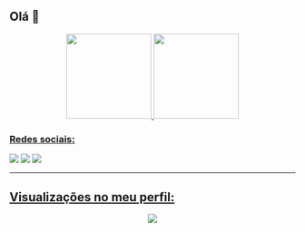 
 ## Olá :wave:

<div align="center">
  <a href="https://github.com/Lobooooooo14">
  <img height="150em" src="https://github-readme-stats.vercel.app/api?username=Lobooooooo14&show_icons=true&title_color=24A7FF&text_color=cccccc&bg_color=00000000&hide_border=true&icon_color=4F8CC9&hide_title=true&count_private=true"/>
  <img height="150em" src="https://github-readme-stats.vercel.app/api/top-langs/?username=Lobooooooo14&&layout=compact&show_icons=true&title_color=24A7FF&text_color=cccccc&bg_color=00000000&hide_border=true&icon_color=00000000&count_private=true"/>
</div>

 ### Redes sociais:
 
<div> 
  <a href="https://youtube.com/channel/UCPmFk2-4Ra4mI_RAS239vKg" target="_blank"><img src="https://img.shields.io/badge/YouTube-FF0000?style=for-the-badge&logo=youtube&logoColor=white" target="_blank"></a>
  <a href="https://youtube.com/channel/UCT8_OLl6Mvb7EDMNbbztdLg" target="_blank"><img src="https://img.shields.io/badge/YouTube-FF0000?style=for-the-badge&logo=youtube&logoColor=black" target="_blank"></a>
  <a href="https://discord.com/users/783120232134082580"><img src="https://img.shields.io/badge/discord-7289da?style=for-the-badge&logo=discord&logoColor=white"/>
</div>

<hr>

 ## Visualizações no meu perfil:<br>

 <p align="center"> 
   <img alingn="center" src="https://profile-counter.glitch.me/Lobooooooo14/count.svg" />
 </p>
